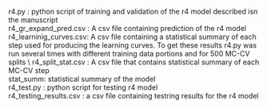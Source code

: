 r4.py : python script of training and validation of the r4 model described isn the manuscript \
r4_gr_expand_pred.csv : A csv file containing prediction of the r4 model \
r4_learninig_curves.csv: A csv file containing a statistical summary of each step used for producing the learning curves. To get these results r4.py was run several times with different training data portions and for 500 MC-CV splits \ 
r4_split_stat.csv : A csv file that contains statistical summary of each MC-CV step \
stat_summ: statistical summary of the model \
r4_test.py : python script for testing r4 model \
r4_testing_results.csv : a csv file containing testring results for the r4 model

